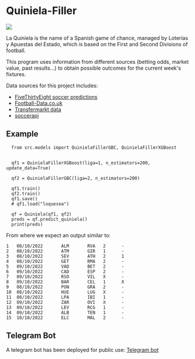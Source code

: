 # Quiniela-Filler

![](https://upload.wikimedia.org/wikipedia/commons/5/51/La_Quiniela.jpg)

La Quiniela is the name of a Spanish game of chance, managed by Loterías y Apuestas del Estado, which is based on the First and Second Divisions of football. 

This program uses information from different sources (betting odds, market value, past results...) to obtain possible outcomes for the current week's fixtures.

Data sources for this project includes:
* [FiveThirtyEight soccer predictions](https://data.fivethirtyeight.com/#soccer-spi)
* [Football-Data.co.uk](https://www.football-data.co.uk/spainm.php)
* [Transfermarkt data](https://www.transfermarkt.com/primera-division/startseite/wettbewerb/ES1)
* [soccerapi](https://github.com/S1M0N38/soccerapi)

## Example
```
  from src.models import QuinielaFillerGBC, QuinielaFillerXGBoost


  qf1 = QuinielaFillerXGBoost(liga=1, n_estimators=200, update_data=True)

  qf2 = QuinielaFillerGBC(liga=2, n_estimators=200)

  qf1.train()
  qf2.train()
  qf1.save()
  # qf1.load("loquesea")

  qf = Quiniela(qf1, qf2)
  preds = qf.predict_quiniela()
  print(preds)
```
From where we expect an output similar to:
```
1   08/10/2022       ALM       RVA   2      -
2   08/10/2022       ATM       GIR   1      -
3   08/10/2022       SEV       ATH   2      1
4   08/10/2022       GET       RMA   2      -
5   09/10/2022       VAD       BET   2      -
6   09/10/2022       CAD       ESP   2      -
7   09/10/2022       RSO       VIL   X      -
8   09/10/2022       BAR       CEL   1      X
9   08/10/2022       PON       GRA   2      -
10  08/10/2022       HUE       LUG   X      -
11  08/10/2022       LPA       IBI   1      -
12  09/10/2022       ZAR       OVI   X      -
13  09/10/2022       LEV       RCG   1      -
14  09/10/2022       ALB       TEN   1      -
15  10/10/2022       ELC       MAL   2      -
```

## Telegram Bot
A telegram bot has been deployed for public use: [Telegram bot](https://t.me/quiniela_filler_bot?)
